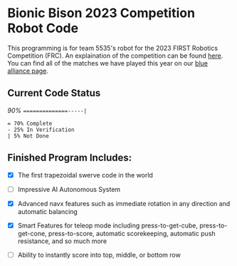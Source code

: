 # Bionic Bison 2023 Competition Robot Code
This programming is for team 5535's robot for the 2023 FIRST Robotics Competition (FRC).  An explaination of the competition can be found [here](https://www.youtube.com/watch?v=0zpflsYc4PA).  You can find all of the matches we have played this year on our [blue alliance page](https://www.thebluealliance.com/team/5535).

## Current Code Status
_90%_  `==============-----|`
```
= 70% Complete
- 25% In Verification
| 5% Not Done
```

## Finished Program Includes:
 - [x] The first trapezoidal swerve code in the world
 - [ ] Impressive AI Autonomous System
 - [x] Advanced navx features such as immediate rotation in any direction and automatic balancing
 - [x] Smart Features for teleop mode including press-to-get-cube, press-to-get-cone, press-to-score, automatic scorekeeping, automatic push resistance, and so much more
 - [ ] Ability to instantly score into top, middle, or bottom row

